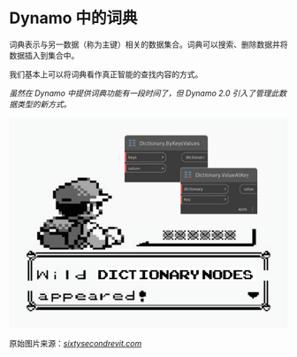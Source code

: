 # Dynamo 中的词典

词典表示与另一数据（称为主键）相关的数据集合。词典可以搜索、删除数据并将数据插入到集合中。

我们基本上可以将词典看作真正智能的查找内容的方式。

_虽然在 Dynamo 中提供词典功能有一段时间了，但 Dynamo 2.0 引入了管理此数据类型的新方式。_

![](../images/5-5/wildDictionary.png)

原始图片来源：[_sixtysecondrevit.com_](http://sixtysecondrevit.com/2018-01-22-new-dictionary-nodes-in-dynamobim-daily-build/)
